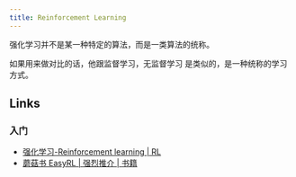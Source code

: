 ```yaml
---
title: Reinforcement Learning
---
```




强化学习并不是某一种特定的算法，而是一类算法的统称。

如果用来做对比的话，他跟监督学习，无监督学习 是类似的，是一种统称的学习方式。

## Links

### 入门

- [强化学习-Reinforcement learning | RL](https://easyai.tech/ai-definition/reinforcement-learning/)
- [蘑菇书 EasyRL | 强烈推介 | 书籍](https://datawhalechina.github.io/easy-rl/#/)

